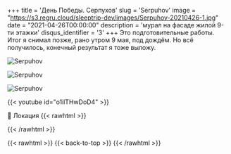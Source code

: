 +++
title = 'День Победы. Серпухов'
slug = 'Serpuhov'
image = "https://s3.regru.cloud/sleeptrip-dev/images/Serpuhov-20210426-1.jpg"
date = "2021-04-26T00:00:00"
description = 'мурал на фасаде жилой 9-ти этажки'
disqus_identifier = '3'
+++
Это подготовительные работы. Итог я снимал позже, рано утром 9 мая, под дождём. Но всё получилось, конечный результат я тоже выложу.

![Serpuhov](https://s3.regru.cloud/sleeptrip-dev/images/Serpuhov-20210426-2.jpg)

![Serpuhov](https://s3.regru.cloud/sleeptrip-dev/images/Serpuhov-20210426-3.jpg)

![Serpuhov](https://s3.regru.cloud/sleeptrip-dev/images/Serpuhov-20210426-4.jpg)

{{< youtube id="o1ilTHwDoD4" >}}

📍 Локация
{{< rawhtml >}}
<div class="yandex-map-container">
<script type="text/javascript" charset="utf-8" async src="https://api-maps.yandex.ru/services/constructor/1.0/js/?um=constructor%3Aabe2ca287e1bf7053c854a8c5d7e7994dedab31d451060fed934ea815f6236d5&amp;width=800&amp;height=400&amp;lang=ru_RU&amp;scroll=true"></script>
</div>
{{< /rawhtml >}}

{{< rawhtml >}}
{{< back-to-top >}}
{{< /rawhtml >}}
